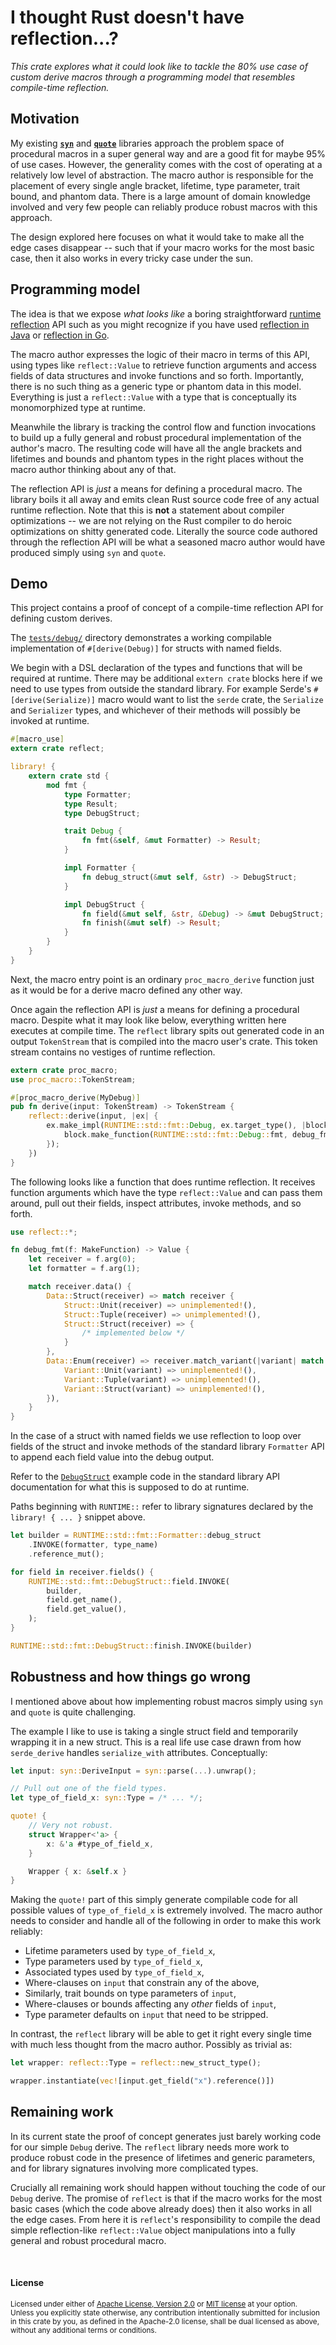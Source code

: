 I thought Rust doesn't have reflection...?
==========================================

*This crate explores what it could look like to tackle the 80% use case of
custom derive macros through a programming model that resembles compile-time
reflection.*

## Motivation

My existing [**`syn`**] and [**`quote`**] libraries approach the problem space
of procedural macros in a super general way and are a good fit for maybe 95% of
use cases. However, the generality comes with the cost of operating at a
relatively low level of abstraction. The macro author is responsible for the
placement of every single angle bracket, lifetime, type parameter, trait bound,
and phantom data. There is a large amount of domain knowledge involved and very
few people can reliably produce robust macros with this approach.

The design explored here focuses on what it would take to make all the edge
cases disappear -- such that if your macro works for the most basic case, then
it also works in every tricky case under the sun.

[**`syn`**]: https://github.com/dtolnay/syn
[**`quote`**]: https://github.com/dtolnay/quote

## Programming model

The idea is that we expose *what looks like* a boring straightforward [runtime
reflection] API such as you might recognize if you have used [reflection in
Java] or [reflection in Go].

The macro author expresses the logic of their macro in terms of this API, using
types like `reflect::Value` to retrieve function arguments and access fields of
data structures and invoke functions and so forth. Importantly, there is no such
thing as a generic type or phantom data in this model. Everything is just a
`reflect::Value` with a type that is conceptually its monomorphized type at
runtime.

Meanwhile the library is tracking the control flow and function invocations to
build up a fully general and robust procedural implementation of the author's
macro. The resulting code will have all the angle brackets and lifetimes and
bounds and phantom types in the right places without the macro author thinking
about any of that.

The reflection API is *just* a means for defining a procedural macro. The
library boils it all away and emits clean Rust source code free of any actual
runtime reflection. Note that this is **not** a statement about compiler
optimizations -- we are not relying on the Rust compiler to do heroic
optimizations on shitty generated code. Literally the source code authored
through the reflection API will be what a seasoned macro author would have
produced simply using `syn` and `quote`.

[runtime reflection]: https://en.wikipedia.org/wiki/Reflection_(computer_programming)
[reflection in Java]: https://docs.oracle.com/javase/tutorial/reflect/member/fieldValues.html
[reflection in Go]: https://blog.golang.org/laws-of-reflection

## Demo

This project contains a proof of concept of a compile-time reflection API for
defining custom derives.

The [`tests/debug/`] directory demonstrates a working compilable implementation
of `#[derive(Debug)]` for structs with named fields.

[`tests/debug/`]: https://github.com/dtolnay/reflect/blob/master/tests/debug/mod.rs

We begin with a DSL declaration of the types and functions that will be required
at runtime. There may be additional `extern crate` blocks here if we need to use
types from outside the standard library. For example Serde's
`#[derive(Serialize)]` macro would want to list the `serde` crate, the
`Serialize` and `Serializer` types, and whichever of their methods will possibly
be invoked at runtime.

```rust
#[macro_use]
extern crate reflect;

library! {
    extern crate std {
        mod fmt {
            type Formatter;
            type Result;
            type DebugStruct;

            trait Debug {
                fn fmt(&self, &mut Formatter) -> Result;
            }

            impl Formatter {
                fn debug_struct(&mut self, &str) -> DebugStruct;
            }

            impl DebugStruct {
                fn field(&mut self, &str, &Debug) -> &mut DebugStruct;
                fn finish(&mut self) -> Result;
            }
        }
    }
}
```

Next, the macro entry point is an ordinary `proc_macro_derive` function just as
it would be for a derive macro defined any other way.

Once again the reflection API is *just* a means for defining a procedural macro.
Despite what it may look like below, everything written here executes at compile
time. The `reflect` library spits out generated code in an output `TokenStream`
that is compiled into the macro user's crate. This token stream contains no
vestiges of runtime reflection.

```rust
extern crate proc_macro;
use proc_macro::TokenStream;

#[proc_macro_derive(MyDebug)]
pub fn derive(input: TokenStream) -> TokenStream {
    reflect::derive(input, |ex| {
        ex.make_impl(RUNTIME::std::fmt::Debug, ex.target_type(), |block| {
            block.make_function(RUNTIME::std::fmt::Debug::fmt, debug_fmt);
        });
    })
}
```

The following looks like a function that does runtime reflection. It receives
function arguments which have the type `reflect::Value` and can pass them
around, pull out their fields, inspect attributes, invoke methods, and so forth.

```rust
use reflect::*;

fn debug_fmt(f: MakeFunction) -> Value {
    let receiver = f.arg(0);
    let formatter = f.arg(1);

    match receiver.data() {
        Data::Struct(receiver) => match receiver {
            Struct::Unit(receiver) => unimplemented!(),
            Struct::Tuple(receiver) => unimplemented!(),
            Struct::Struct(receiver) => {
                /* implemented below */
            }
        },
        Data::Enum(receiver) => receiver.match_variant(|variant| match variant {
            Variant::Unit(variant) => unimplemented!(),
            Variant::Tuple(variant) => unimplemented!(),
            Variant::Struct(variant) => unimplemented!(),
        }),
    }
}
```

In the case of a struct with named fields we use reflection to loop over fields
of the struct and invoke methods of the standard library `Formatter` API to
append each field value into the debug output.

Refer to the [`DebugStruct`] example code in the standard library API
documentation for what this is supposed to do at runtime.

Paths beginning with `RUNTIME::` refer to library signatures declared by the
`library! { ... }` snippet above.

[`DebugStruct`]: https://doc.rust-lang.org/std/fmt/struct.DebugStruct.html

```rust
let builder = RUNTIME::std::fmt::Formatter::debug_struct
    .INVOKE(formatter, type_name)
    .reference_mut();

for field in receiver.fields() {
    RUNTIME::std::fmt::DebugStruct::field.INVOKE(
        builder,
        field.get_name(),
        field.get_value(),
    );
}

RUNTIME::std::fmt::DebugStruct::finish.INVOKE(builder)
```

## Robustness and how things go wrong

I mentioned above about how implementing robust macros simply using `syn` and
`quote` is quite challenging.

The example I like to use is taking a single struct field and temporarily
wrapping it in a new struct. This is a real life use case drawn from how
`serde_derive` handles `serialize_with` attributes. Conceptually:

```rust
let input: syn::DeriveInput = syn::parse(...).unwrap();

// Pull out one of the field types.
let type_of_field_x: syn::Type = /* ... */;

quote! {
    // Very not robust.
    struct Wrapper<'a> {
        x: &'a #type_of_field_x,
    }

    Wrapper { x: &self.x }
}
```

Making the `quote!` part of this simply generate compilable code for all
possible values of `type_of_field_x` is extremely involved. The macro author
needs to consider and handle all of the following in order to make this work
reliably:

- Lifetime parameters used by `type_of_field_x`,
- Type parameters used by `type_of_field_x`,
- Associated types used by `type_of_field_x`,
- Where-clauses on `input` that constrain any of the above,
- Similarly, trait bounds on type parameters of `input`,
- Where-clauses or bounds affecting any *other* fields of `input`,
- Type parameter defaults on `input` that need to be stripped.

In contrast, the `reflect` library will be able to get it right every single
time with much less thought from the macro author. Possibly as trivial as:

```rust
let wrapper: reflect::Type = reflect::new_struct_type();

wrapper.instantiate(vec![input.get_field("x").reference()])
```

## Remaining work

In its current state the proof of concept generates just barely working code for
our simple `Debug` derive. The `reflect` library needs more work to produce
robust code in the presence of lifetimes and generic parameters, and for library
signatures involving more complicated types.

Crucially all remaining work should happen without touching the code of our
`Debug` derive. The promise of `reflect` is that if the macro works for the most
basic cases (which the code above already does) then it also works in all the
edge cases. From here it is `reflect`'s responsibility to compile the dead
simple reflection-like `reflect::Value` object manipulations into a fully
general and robust procedural macro.

<br>

#### License

<sup>
Licensed under either of <a href="LICENSE-APACHE">Apache License, Version
2.0</a> or <a href="LICENSE-MIT">MIT license</a> at your option.
</sup>

<br>

<sub>
Unless you explicitly state otherwise, any contribution intentionally submitted
for inclusion in this crate by you, as defined in the Apache-2.0 license, shall
be dual licensed as above, without any additional terms or conditions.
</sub>
